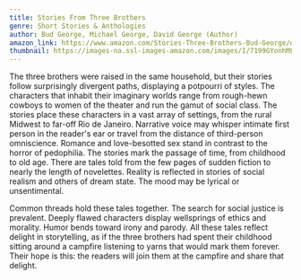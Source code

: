 ```yaml
---
title: Stories From Three Brothers
genre: Short Stories & Anthologies
author: Bud George, Michael George, David George (Author)
amazon_link: https://www.amazon.com/Stories-Three-Brothers-Bud-George/dp/1648951864/ref=sr_1_1?crid=1T3CKV9ESFQH9&keywords=9781648951862&qid=1643547812&sprefix=9781648951862%2Caps%2C264&sr=8-1
thumbnail: https://images-na.ssl-images-amazon.com/images/I/7199GYonhML.jpg
---
```

The three brothers were raised in the same household, but their stories follow surprisingly divergent paths, displaying a potpourri of styles. The characters that inhabit their imaginary worlds range from rough-hewn cowboys to women of the theater and run the gamut of social class. The stories place these characters in a vast array of settings, from the rural Midwest to far-off Rio de Janeiro. Narrative voice may whisper intimate first person in the reader's ear or travel from the distance of third-person omniscience. Romance and love-besotted sex stand in contrast to the horror of pedophilia. The stories mark the passage of time, from childhood to old age. There are tales told from the few pages of sudden fiction to nearly the length of novelettes. Reality is reflected in stories of social realism and others of dream state. The mood may be lyrical or unsentimental.

Common threads hold these tales together. The search for social justice is prevalent. Deeply flawed characters display wellsprings of ethics and morality. Humor bends toward irony and parody. All these tales reflect delight in storytelling, as if the three brothers had spent their childhood sitting around a campfire listening to yarns that would mark them forever. Their hope is this: the readers will join them at the campfire and share that delight.